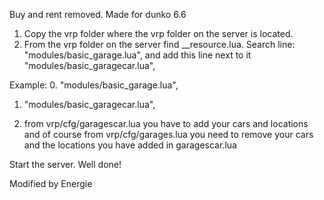 Buy and rent removed. Made for dunko 6.6

1. Copy the vrp folder where the vrp folder on the server is located.
2. From the vrp folder on the server find __resource.lua. Search line: "modules/basic_garage.lua", and add this line next to it "modules/basic_garagecar.lua",

Example: 
0. "modules/basic_garage.lua",
1. "modules/basic_garagecar.lua",

3. from vrp/cfg/garagescar.lua you have to add your cars and locations and of course from vrp/cfg/garages.lua you need to remove your cars and the locations you have added in garagescar.lua

Start the server. Well done!


Modified by Energie
